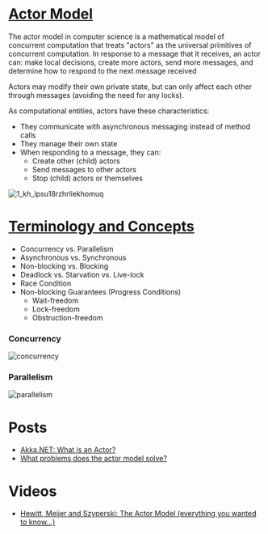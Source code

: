 # [Actor Model](https://en.wikipedia.org/wiki/Actor_model)

The actor model in computer science is a mathematical model of concurrent computation 
that treats "actors" as the universal primitives of concurrent computation. 
In response to a message that it receives, an actor can: make local decisions, create more actors, send more messages, and determine how to respond to the next message received

Actors may modify their own private state, but can only affect each other through messages (avoiding the need for any locks).

As computational entities, actors have these characteristics:

- They communicate with asynchronous messaging instead of method calls
- They manage their own state
- When responding to a message, they can:
  - Create other (child) actors
  - Send messages to other actors
  - Stop (child) actors or themselves
  
![1_kh_lpsu18rzhrliekhomuq](https://user-images.githubusercontent.com/8178412/36524009-bcb782ea-17bd-11e8-8856-d09708f33b02.png)

# [Terminology and Concepts](http://getakka.net/articles/concepts/terminology.html)

- Concurrency vs. Parallelism
- Asynchronous vs. Synchronous
- Non-blocking vs. Blocking
- Deadlock vs. Starvation vs. Live-lock
- Race Condition
- Non-blocking Guarantees (Progress Conditions)
  - Wait-freedom
  - Lock-freedom
  - Obstruction-freedom
  
### Concurrency
![concurrency](https://user-images.githubusercontent.com/8178412/36524619-077aa3f0-17c0-11e8-9f89-9297eb75dc6d.png)
### Parallelism
![parallelism](https://user-images.githubusercontent.com/8178412/36524620-07993e46-17c0-11e8-9002-d65da3e7a1fb.png)


# Posts
- [Akka.NET: What is an Actor?](https://github.com/petabridge/akka-bootcamp)
- [What problems does the actor model solve?](http://getakka.net/articles/intro/what-are-actors.html)

# Videos
- [Hewitt, Meijer and Szyperski: The Actor Model (everything you wanted to know...)](https://www.youtube.com/watch?v=7erJ1DV_Tlo)
